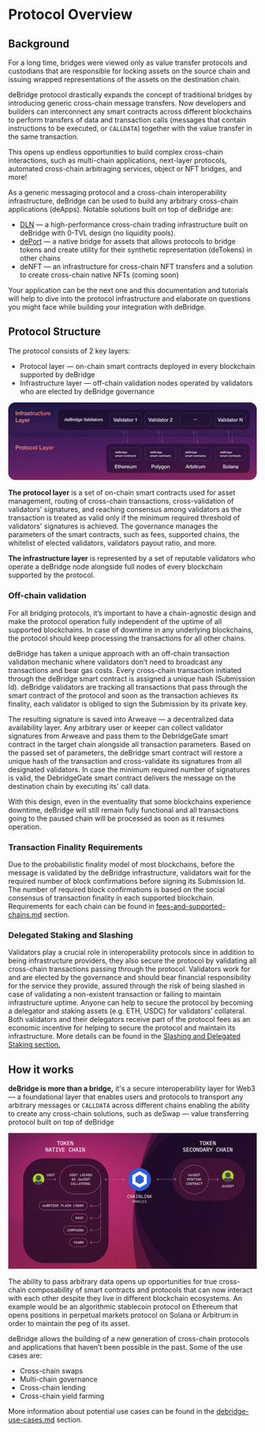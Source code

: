 # Protocol Overview

## Background

For a long time, bridges were viewed only as value transfer protocols and custodians that are responsible for locking assets on the source chain and issuing wrapped representations of the assets on the destination chain.

deBridge protocol drastically expands the concept of traditional bridges by introducing generic cross-chain message transfers. Now developers and builders can interconnect any smart contracts across different blockchains to perform transfers of data and transaction calls (messages that contain instructions to be executed, or `CALLDATA`) together with the value transfer in the same transaction.&#x20;

This opens up endless opportunities to build complex cross-chain interactions, such as multi-chain applications, next-layer protocols, automated cross-chain arbitraging services, object or NFT bridges, and more!&#x20;

As a generic messaging protocol and a cross-chain interoperability infrastructure, deBridge can be used to build any arbitrary cross-chain applications (deApps). Notable solutions built on top of deBridge are:

* [DLN](https://dln.trade/) — a high-performance cross-chain trading infrastructure built on deBridge with 0-TVL design (no liquidity pools).
* [dePort](https://app.debridge.finance/deport) —  a native bridge for assets that allows protocols to bridge tokens and create utility for their synthetic representation (deTokens) in other chains
* deNFT — an infrastructure for cross-chain NFT transfers and a solution to create cross-chain native NFTs (coming soon)

Your application can be the next one and this documentation and tutorials will help to dive into the protocol infrastructure and elaborate on questions you might face while building your integration with deBridge.

## Protocol Structure

The protocol consists of 2 key layers:

* Protocol layer — on-chain smart contracts deployed in every blockchain supported by deBridge
* Infrastructure layer — off-chain validation nodes operated by validators who are elected by deBridge governance

![](../.gitbook/assets/C.png)

**The protocol layer** is a set of on-chain smart contracts used for asset management, routing of cross-chain transactions, cross-validation of validators' signatures, and reaching consensus among validators as the transaction is treated as valid only if the minimum required threshold of validators' signatures is achieved. The governance manages the parameters of the smart contracts, such as fees, supported chains, the whitelist of elected validators, validators payout ratio, and more.

**The infrastructure layer** is represented by a set of reputable validators who operate a deBridge node alongside full nodes of every blockchain supported by the protocol.&#x20;

### **Off-chain validation**

For all bridging protocols, it’s important to have a chain-agnostic design and make the protocol operation fully independent of the uptime of all supported blockchains. In case of downtime in any underlying blockchains, the protocol should keep processing the transactions for all other chains.&#x20;

deBridge has taken a unique approach with an off-chain transaction validation mechanic where validators don’t need to broadcast any transactions and bear gas costs. Every cross-chain transaction initiated through the deBridge smart contract is assigned a unique hash (Submission Id). deBridge validators are tracking all transactions that pass through the smart contract of the protocol and soon as the transaction achieves its finality, each validator is obliged to sign the Submission by its private key.&#x20;

The resulting signature is saved into Arweave — a decentralized data availability layer. Any arbitrary user or keeper can collect validator signatures from Arweave and pass them to the DebridgeGate smart contract in the target chain alongside all transaction parameters. Based on the passed set of parameters, the deBridge smart contract will restore a unique hash of the transaction and cross-validate its signatures from all designated validators. In case the minimum required number of signatures is valid, the DebridgeGate smart contract delivers the message on the destination chain by executing its' call data.

With this design, even in the eventuality that some blockchains experience downtime, deBridge will still remain fully functional and all transactions going to the paused chain will be processed as soon as it resumes operation.&#x20;

### Transaction Finality Requirements

Due to the probabilistic finality model of most blockchains, before the message is validated by the deBridge infrastructure, validators wait for the required number of block confirmations before signing its Submission Id. The number of required block confirmations is based on the social consensus of transaction finality in each supported blockchain. Requirements for each chain can be found in [fees-and-supported-chains.md](fees-and-supported-chains.md "mention") section.

### Delegated Staking and Slashing

Validators play a crucial role in interoperability protocols since in addition to being infrastructure providers, they also secure the protocol by validating all cross-chain transactions passing through the protocol. Validators work for and are elected by the governance and should bear financial responsibility for the service they provide, assured through the risk of being slashed in case of validating a non-existent transaction or failing to maintain infrastructure uptime. Anyone can help to secure the protocol by becoming a delegator and staking assets (e.g. ETH, USDC) for validators’ collateral. Both validators and their delegators receive part of the protocol fees as an economic incentive for helping to secure the protocol and maintain its infrastructure. More details can be found in the [Slashing and Delegated Staking section.](slashing-and-delegated-staking.md)

## How it works

**deBridge is more than a bridge,** it's a secure interoperability layer for Web3 — a foundational layer that enables users and protocols to transport any arbitrary messages or `CALLDATA` across different chains enabling the ability to create any cross-chain solutions, such as deSwap — value transferring protocol built on top of deBridge

![](<../.gitbook/assets/image (5).png>)

The ability to pass arbitrary data opens up opportunities for true cross-chain composability of smart contracts and protocols that can now interact with each other despite they live in different blockchain ecosystems. An example would be an algorithmic stablecoin protocol on Ethereum that opens positions in perpetual markets protocol on Solana or Arbitrum in order to maintain the peg of its asset.

deBridge allows the building of a new generation of cross-chain protocols and applications that haven’t been possible in the past. Some of the use cases are:

* Cross-chain swaps
* Multi-chain governance
* Cross-chain lending
* Cross-chain yield farming

More information about potential use cases can be found in the [debridge-use-cases.md](../external-links/debridge-use-cases.md "mention") section.

###



